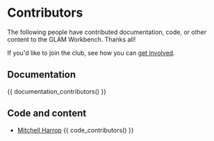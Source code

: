 # Contributors

The following people have contributed documentation, code, or other content to the GLAM Workbench. Thanks all!

If you'd like to join the club, see how you can [get involved](get-involved/index.md).

## Documentation

{{ documentation_contributors() }}

## Code and content

* [Mitchell Harrop](https://people.eng.unimelb.edu.au/mharrop/)
{{ code_contributors() }}